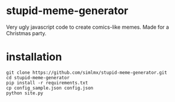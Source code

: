 stupid-meme-generator
=====================

Very ugly javascript code to create comics-like memes. Made for a Christmas party.


installation
============

    git clone https://github.com/simlmx/stupid-meme-generator.git
    cd stupid-meme-generator
    pip install -r requirements.txt
    cp config_sample.json config.json
    python site.py
